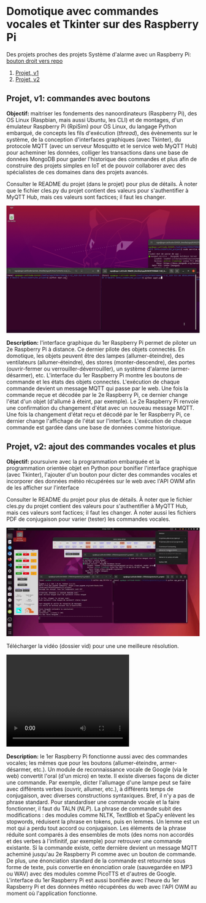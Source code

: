 # Domotique avec commandes vocales et Tkinter sur des Raspberry Pi

Des projets proches des projets Système d'alarme avec un Raspberry Pi: <a href="https://github.com/ugolabo/systeme_alarme_rpi">bouton droit vers repo</a>

1. [Projet, v1](#projet-v1-commandes-avec-boutons)
2. [Projet, v2](#projet-v2-ajout-des-commandes-vocales-et-plus)

## Projet, v1: commandes avec boutons

**Objectif:** maitriser les fondements des nanoordinateurs (Raspberry Pi), des OS Linux (Raspbian, mais aussi Ubuntu, les CLI) et de montages, d'un émulateur Raspberry Pi (RpiSim) pour OS Linux, du langage Python embarqué, de concepts les fils d'exécution (*thread*), des évènements sur le système, de la conception d'interfaces graphiques (avec Tkinter), du protocole MQTT (avec un serveur Mosquitto et le service web MyQTT Hub) pour acheminer les données, colliger les transactions dans une base de données MongoDB pour garder l'historique des commandes et plus afin de construire des projets simples en IoT et de pouvoir collaborer avec des spécialistes de ces domaines dans des projets avancés.

Consulter le README du projet (dans le projet) pour plus de détails. À noter que le fichier cles.py du projet contient des valeurs pour s'authentifier à MyQTT Hub, mais ces valeurs sont factices; il faut les changer.

<img src="img/projet_v1.gif" alt="" width="600">

**Description:** l'interface graphique du 1er Raspberry Pi permet de piloter un 2e Raspberry Pi à distance. Ce dernier pilote des objets connectés. En domotique, les objets peuvent être des lampes (allumer-éteindre), des ventilateurs (allumer-éteindre), des stores (monter-descendre), des portes (ouvrir-fermer ou verrouiller-déverrouiller), un système d'alarme (armer-désarmer), etc. L'interface du 1er Raspberry Pi montre les boutons de commande et les états des objets connectés. L'exécution de chaque commande devient un message MQTT qui passe par le web. Une fois la commande reçue et décodée par le 2e Raspberry Pi, ce dernier change l'état d'un objet (d'allumé à éteint, par exemple). Le 2e Raspberry Pi renvoie une confirmation du changement d'état avec un nouveau message MQTT. Une fois la changement d'état reçu et décodé par le 1er Raspberry Pi, ce dernier change l'affichage de l'état sur l'interface. L'exécution de chaque commande est gardée dans une base de données comme historique.

## Projet, v2: ajout des commandes vocales et plus

**Objectif:** poursuivre avec la programmation embarquée et la programmation orientée objet en Python pour bonifier l'interface graphique (avec Tkinter), l'ajouter d'un bouton pour dicter des commandes vocales et incorporer des données météo récupérées sur le web avec l'API OWM afin de les afficher sur l'interface

Consulter le README du projet pour plus de détails. À noter que le fichier cles.py du projet contient des valeurs pour s'authentifier à MyQTT Hub, mais ces valeurs sont factices; il faut les changer. À noter aussi les fichiers PDF de conjugaison pour varier (tester) les commandes vocales.

<img src="img/projet_v2.gif" alt="" width="600">

Télécharger la vidéo (dossier vid) pour une une meilleure résolution.

<video width="320" height="240" controls>
  <source src="vid/projet_v2.mp4" type="video/mp4">
</video>

**Description:** le 1er Raspberry Pi fonctionne aussi avec des commandes vocales; les mêmes que pour les boutons (allumer-éteindre, armer-désarmer, etc.). Un module de reconnaissance vocale de Google (via le web) convertit l'oral (d'un micro) en texte. Il existe diverses façons de dicter une commande. Par exemple, dicter l'allumage d'une lampe peut se faire avec différents verbes (ouvrir, allumer, etc.), à différents temps de conjugaison, avec diverses constructions syntaxiques. Bref, il n'y a pas de phrase standard. Pour standardiser une commande vocale et la faire fonctionner, il faut du TALN (*NLP*). La phrase de commande subit des modifications : des modules comme NLTK, TextBlob et SpaCy enlèvent les stopwords, réduisent la phrase en tokens, puis en lemmes. Un lemme est un mot qui a perdu tout accord ou conjugaison. Les éléments de la phrase réduite sont comparés à des ensembles de mots (des noms non accordés et des verbes à l'infinitif, par exemple) pour retrouver une commande existante. Si la commande existe, cette dernière devient un message MQTT acheminé jusqu'au 2e Raspberry Pi comme avec un bouton de commande. De plus, une énonciation standard de la commande est retournée sous forme de texte, puis convertie en énonciation orale (sauvegardée en MP3 ou WAV) avec des modules comme PicoTTS et d'autres de Google. L'interface du 1er Raspberry Pi est aussi bonifiée avec l'heure du 1er Rapsberry Pi et des données météo récupérées du web avec l'API OWM au moment où l'application fonctionne.
